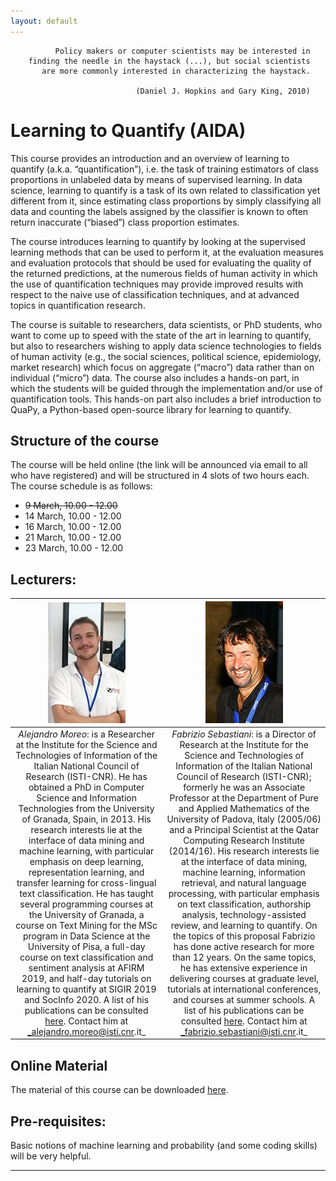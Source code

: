 ```yaml
---
layout: default
---
```


```
          Policy makers or computer scientists may be interested in
    finding the needle in the haystack (...), but social scientists
       are more commonly interested in characterizing the haystack.
  
                            (Daniel J. Hopkins and Gary King, 2010)
```

# Learning to Quantify (AIDA)

This course provides an introduction and an overview of learning to quantify (a.k.a. “quantification”), i.e. the task of training estimators of class proportions in unlabeled data by means of supervised learning. In data science, learning to quantify is a task of its own related to classification yet different from it, since estimating class proportions by simply classifying all data and counting the labels assigned by the classifier is known to often return inaccurate (“biased”) class proportion estimates.

The course introduces learning to quantify by looking at the supervised learning methods that can be used to perform it, at the evaluation measures and evaluation protocols that should be used for evaluating the quality of the returned predictions, at the numerous fields of human activity in which the use of quantification techniques may provide improved results with respect to the naive use of classification techniques, and at advanced topics in quantification research.

The course is suitable to researchers, data scientists, or PhD students, who want to come up to speed with the state of the art in learning to quantify, but also to researchers wishing to apply data science technologies to fields of human activity (e.g., the social sciences, political science, epidemiology, market research) which focus on aggregate (“macro”) data rather than on individual (“micro”) data.
The course also includes a hands-on part, in which the students
will be guided through the implementation and/or use of quantification tools. This hands-on part also includes a brief 
introduction to QuaPy, a Python-based open-source library
for learning to quantify.

## Structure of the course

The course will be held online (the link will be announced via email to all who have registered) and will be structured in 4 slots of two hours each. 
The course schedule is as follows:

* ~~9 March, 10.00 - 12.00~~
* 14 March, 10.00 - 12.00
* 16 March, 10.00 - 12.00
* 21 March, 10.00 - 12.00
* 23 March, 10.00 - 12.00

## Lecturers:

| ![](./moreo.png ) | ![](./sebastiani.jpg) |
|:----------------:|:----------------:|
| *Alejandro Moreo*: is a Researcher at the Institute for the Science and Technologies of Information of the Italian National Council of Research (ISTI-CNR). He has obtained a PhD in Computer Science and Information Technologies from the University of Granada, Spain, in 2013.  His research interests lie at the interface of data mining and machine learning, with particular emphasis on deep learning, representation learning, and transfer learning for cross-lingual text classification. He has taught several programming courses at the University of Granada, a course on Text Mining for the MSc program in Data Science at the University of Pisa, a full-day course on text classification and sentiment analysis at AFIRM 2019, and half-day tutorials on learning to quantify at SIGIR 2019 and SocInfo 2020. A list of his publications can be consulted [here](https://goo.gl/hShSn8). Contact him at _alejandro.moreo@isti.cnr.it_ | *Fabrizio Sebastiani*: is a Director of Research at the Institute for the Science and Technologies of Information of the Italian National Council of Research (ISTI-CNR); formerly he was an Associate Professor at the Department of Pure and Applied Mathematics of the University of Padova, Italy (2005/06) and a Principal Scientist at the Qatar Computing Research Institute (2014/16). His research interests lie at the interface of data mining, machine learning, information retrieval, and natural language processing, with particular emphasis on text classification, authorship analysis, technology-assisted review, and learning to quantify. On the topics of this proposal Fabrizio has done active research for more than 12 years. On the same topics, he has extensive experience in delivering courses at graduate level, tutorials at international conferences, and courses at summer schools. A list of his publications can be consulted [here](https://goo.gl/nfxkFd). Contact him at _fabrizio.sebastiani@isti.cnr.it_ |

## Online Material

The material of this course can be downloaded [here](./AIDA_material.zip).

## Pre-requisites:

Basic notions of machine learning and probability (and some coding skills) will be very helpful.

* * *



